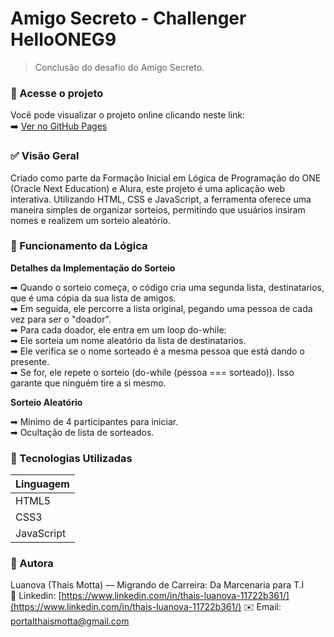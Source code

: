 #  Amigo Secreto - Challenger HelloONEG9 

> Conclusão do desafio do Amigo Secreto.

### 🔗 Acesse o projeto

Você pode visualizar o projeto online clicando neste link:
<br>
➡️ [Ver no GitHub Pages](https://luanova27.github.io/amigo-secreto/)

### ✅ Visão Geral

Criado como parte da Formação Inicial em Lógica de Programação do ONE (Oracle Next Education) e Alura, este projeto é uma aplicação web interativa. Utilizando HTML, CSS e JavaScript, a ferramenta oferece uma maneira simples de organizar sorteios, permitindo que usuários insiram nomes e realizem um sorteio aleatório.

### 🧠 Funcionamento da Lógica

**Detalhes da Implementação do Sorteio**

➡ Quando o sorteio começa, o código cria uma segunda lista, destinatarios, que é uma cópia da sua lista de amigos.  
➡ Em seguida, ele percorre a lista original, pegando uma pessoa de cada vez para ser o "doador".  
➡ Para cada doador, ele entra em um loop do-while:  
➡ Ele sorteia um nome aleatório da lista de destinatarios.  
➡ Ele verifica se o nome sorteado é a mesma pessoa que está dando o presente.  
➡ Se for, ele repete o sorteio (do-while (pessoa === sorteado)). Isso garante que ninguém tire a si mesmo.

**Sorteio Aleatório**

➡ Mínimo de 4 participantes para iniciar.  
➡ Ocultação de lista de sorteados.  

### 💫 Tecnologias Utilizadas

| Linguagem | 
|-----------|
| HTML5     | 
| CSS3      | 
| JavaScript| 

### 🧠 Autora

Luanova (Thais Motta) — Migrando de Carreira: Da Marcenaria para T.I
<br>
🔗 Linkedin: [https://www.linkedin.com/in/thais-luanova-11722b361/](https://www.linkedin.com/in/thais-luanova-11722b361/) ✉️ Email: portalthaismotta@gmail.com

